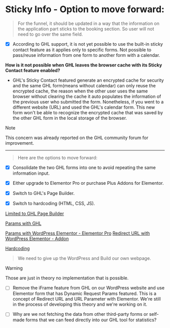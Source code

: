 # Sticky Info - Option to move forward:

> For the funnel, it should be updated in a way that the information on the application part sticks to the booking section. So user will not need to go over the same field.

- [x] According to GHL support, it is not yet possible to use the built-in sticky contact feature as it applies only to specific forms. Not possible to pass/reuse information from one form to another form with a calendar.

**How is it not possible when GHL leaves the browser cache with its Sticky Contact feature enabled?**
- GHL's Sticky Contact featured generate an encrypted cache for security and the same GHL form(means without calendar) can only reuse the encrypted cache, the reason when the other user uses the same browser without clearing the cache it auto populates the information of the previous user who submitted the form.
Nonetheless, if you went to a different website (URL) and used the GHL's calendar form. This new form won't be able to recognize the encrypted cache that was saved by the other GHL form in the local storage of the browser.

> [!NOTE]
> This concern was already reported on the GHL community forum for improvement.

<hr>

> Here are the options to move forward: 
- [x] Consolidate the two GHL forms into one to avoid repeating the same information input.

- [x] Either upgrade to Elementor Pro or purchase Plus Addons for Elementor.

- [x] Switch to GHL's Page Builder.

- [x] Switch to hardcoding (HTML, CSS, JS).


[Limited to GHL Page Builder](https://ideas.gohighlevel.com/forms/p/ditch-iframe-for-a-proper-form-embed-code)

[Params with GHL](https://help.gohighlevel.com/support/solutions/articles/48001164119-how-to-use-url-parameters-in-forms)

[Params with WordPress Elementor - Elementor Pro](https://www.youtube.com/watch?v=CBLIWeSmz30)
[Redirect URL with WordPress Elementor - Addon](https://theplusaddons.com/docs/set-elementor-display-condition-based-on-url-string-or-parameters/)

[Hardcoding](https://jmp.sh/6yRQu8Dh)
> We need to give up the WordPress and Build our own webpage.


> [!Warning]
> Those are just in theory no implementation that is possible.

- [ ] Remove the iFrame feature from GHL on our WordPress website and use Elementor form that has Dynamic Request Params featured. This is a concept of Redirect URL and URL Parameter with Elementor. We're still in the process of developing this theory and we're working on it.

- [ ] Why are we not fetching the data from other third-party forms or self-made forms that we can feed directly into our GHL tool for statistics?
 